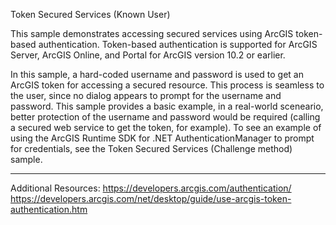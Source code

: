 Token Secured Services (Known User)

This sample demonstrates accessing secured services using ArcGIS token-based authentication. 
Token-based authentication is supported for ArcGIS Server, ArcGIS Online, and Portal for ArcGIS version 10.2 or earlier. 

In this sample, a hard-coded username and password is used to get an ArcGIS token for accessing a secured resource. 
This process is seamless to the user, since no dialog appears to prompt for the username and password. This sample provides a basic example, in a real-world sceneario, better 
protection of the username and password would be required (calling a secured web service to get the token, for example).
To see an example of using the ArcGIS Runtime SDK for .NET AuthenticationManager to prompt for credentials, see the Token Secured Services (Challenge method) sample. 

--------------------

Additional Resources:
https://developers.arcgis.com/authentication/
https://developers.arcgis.com/net/desktop/guide/use-arcgis-token-authentication.htm